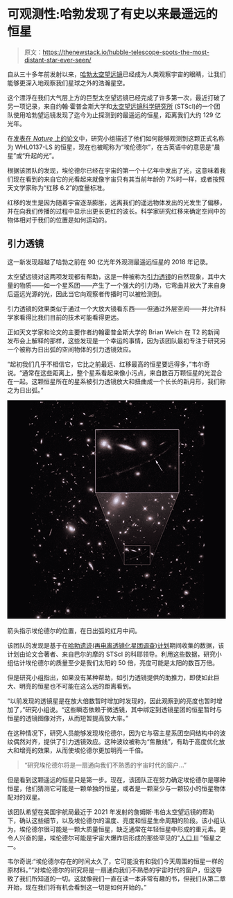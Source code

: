 # 可观测性:哈勃发现了有史以来最遥远的恒星

> 原文：<https://thenewstack.io/hubble-telescope-spots-the-most-distant-star-ever-seen/>

自从三十多年前发射以来，[哈勃太空望远镜](https://hubblesite.org/)已经成为人类观察宇宙的眼睛，让我们能够更深入地观察我们星球之外的浩瀚星空。

这个漂浮在我们大气层上方的巨型太空望远镜已经完成了许多第一次，最近打破了另一项记录，来自约翰·霍普金斯大学和[太空望远镜科学研究所](https://www.stsci.edu/) (STScI)的一个团队使用哈勃望远镜发现了迄今为止探测到的最遥远的恒星，距离我们大约 129 亿光年。

在[发表在 *Nature* 上的论文](https://www.nature.com/articles/s41586-022-04449-y.epdf?sharing_token=BI1SUe7sAbp_ezQp-JZdINRgN0jAjWel9jnR3ZoTv0P6q5E3aMDmDm6_7kNMpV01BwhsqzdYg1h-Wbl7t7VGDFphyk3Li6IHVAOmUE-ToeZqaGER-Nsyje4iYv24arL3iZ11N-zvrxyjGQ-v1TauAS8h6IFmyDQj4pqfUCEKIWu5-he2xYZXC3AzGwyapl8LCSSyQH3RfP0mzRTm87_w8w%3D%3D&tracking_referrer=mashable.com)中，研究小组描述了他们如何能够观测到这颗正式名称为 WHL0137-LS 的恒星，现在也被昵称为“埃伦德尔”，在古英语中的意思是“晨星”或“升起的光”。

根据该团队的发现，埃伦德尔已经在宇宙的第一个十亿年中发出了光，这意味着我们现在看到的来自它的光看起来就像宇宙只有其当前年龄的 7%时一样，或者按照天文学家称为“红移 6.2”的度量标准。

红移的发生是因为随着宇宙逐渐膨胀，远离我们的遥远物体发出的光发生了偏移，并在向我们传播的过程中显示出更长更红的波长。科学家研究红移来确定空间中的物体相对于我们的位置是如何运动的。

## 引力透镜

这一新发现超越了哈勃之前在 90 亿光年外观测最遥远恒星的 2018 年记录。

太空望远镜对这两项发现都有帮助，这是一种被称为[引力透镜](https://earthsky.org/space/what-is-gravitational-lensing-einstein-ring/)的自然现象，其中大量的物质——如一个星系团——产生了一个强大的引力场，它弯曲并放大了来自身后遥远光源的光，因此当它向观察者传播时可以被检测到。

引力透镜的效果类似于通过一个大放大镜看东西——但通过外层空间——并允许科学家看得比我们目前的技术可能看得更远。

正如天文学家和论文的主要作者约翰霍普金斯大学的 Brian Welch 在 T2 的新闻发布会上解释的那样，这些发现是一个幸运的事情，因为该团队最初专注于研究另一个被称为日出弧的空间物体的引力透镜效应。

“起初我们几乎不相信它，它比之前最远、红移最高的恒星要远得多，”韦尔奇说。“通常在这些距离上，整个星系看起来像小污点，来自数百万颗恒星的光混合在一起。这颗恒星所在的星系被引力透镜放大和扭曲成一个长长的新月形，我们称之为日出弧。”

![](img/ac58074dfa367db0487a7ec52304aa74.png)

箭头指示埃伦德尔的位置，在日出弧的红月中间。

该团队的发现是基于在[哈勃遗迹(再电离透镜化星团调查)计划](https://relics.stsci.edu/)期间收集的数据，该计划由论文合著者、来自巴尔的摩的 STScI 的科耶领导。利用这些数据，研究小组估计埃伦德尔的质量至少是我们太阳的 50 倍，亮度可能是太阳的数百万倍。

但是研究小组指出，如果没有某种帮助，如引力透镜提供的助推力，即使如此巨大、明亮的恒星也不可能在这么远的距离看到。

“以前发现的透镜星是在放大倍数暂时增加时发现的，因此观察到的亮度也暂时增加了，”研究小组说。“这些瞬态依赖于微透镜，其中绑定到透镜星团的恒星暂时与恒星的透镜图像对齐，从而短暂提高放大率。”

在这种情况下，研究人员能够发现埃伦德尔，因为它与宿主星系团空间结构中的波纹偶然对齐，提供了引力透镜效应。这种波纹被称为“焦散线”，有助于高度优化放大和增亮的效果，从而使埃伦德尔更加明亮一千倍。

> “研究埃伦德尔将是一扇通向我们不熟悉的宇宙时代的窗户…”

但是看到这颗遥远的恒星只是第一步。现在，该团队正在努力确定埃伦德尔是哪种恒星，他们猜测它可能是一颗单独的恒星，或者是一颗至少与一颗较小的恒星物体配对的双星。

该团队希望在美国宇航局最近于 2021 年发射的詹姆斯·韦伯太空望远镜的帮助下，确认这些细节，以及埃伦德尔的温度、亮度和恒星生命周期的阶段。该小组认为，埃伦德尔很可能是一颗大质量恒星，缺乏通常在年轻恒星中形成的重元素。更令人兴奋的是，埃伦德尔可能是宇宙大爆炸后形成的那些罕见的“[人口 III](https://astronomy.swin.edu.au/cosmos/p/Population+III) ”恒星之一。

韦尔奇说:“埃伦德尔存在的时间太久了，它可能没有和我们今天周围的恒星一样的原材料。”“对埃伦德尔的研究将是一扇通向我们不熟悉的宇宙时代的窗户，但这导致了我们所知道的一切。这就像我们一直在读一本非常有趣的书，但我们从第二章开始，现在我们将有机会看到这一切是如何开始的。”

<svg xmlns:xlink="http://www.w3.org/1999/xlink" viewBox="0 0 68 31" version="1.1"><title>Group</title> <desc>Created with Sketch.</desc></svg>
